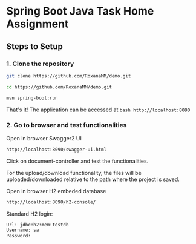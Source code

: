 # Spring Boot Java Task Home Assignment

## Steps to Setup

### 1. Clone the repository

```bash
git clone https://github.com/RoxanaMM/demo.git

cd https://github.com/RoxanaMM/demo.git

mvn spring-boot:run
```
That's it! The application can be accessed at ```bash http://localhost:8090```

### 2. Go to browser and test functionalities

Open in browser Swagger2 UI 

```bash
http://localhost:8090/swagger-ui.html
```

Click on document-controller and test the functionalities.

For the upload/download functionality, the files will be uploaded/downloaded relative to the path where the project is saved.

Open in browser H2 embeded database 

```bash
http://localhost:8090/h2-console/
```

Standard H2 login: 
```bash
Url: jdbc:h2:mem:testdb
Username: sa
Password:
```



